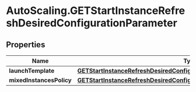 # AutoScaling.GETStartInstanceRefreshDesiredConfigurationParameter

## Properties

Name | Type | Description | Notes
------------ | ------------- | ------------- | -------------
**launchTemplate** | [**GETStartInstanceRefreshDesiredConfigurationParameterLaunchTemplate**](GETStartInstanceRefreshDesiredConfigurationParameterLaunchTemplate.md) |  | [optional] 
**mixedInstancesPolicy** | [**GETStartInstanceRefreshDesiredConfigurationParameterMixedInstancesPolicy**](GETStartInstanceRefreshDesiredConfigurationParameterMixedInstancesPolicy.md) |  | [optional] 


